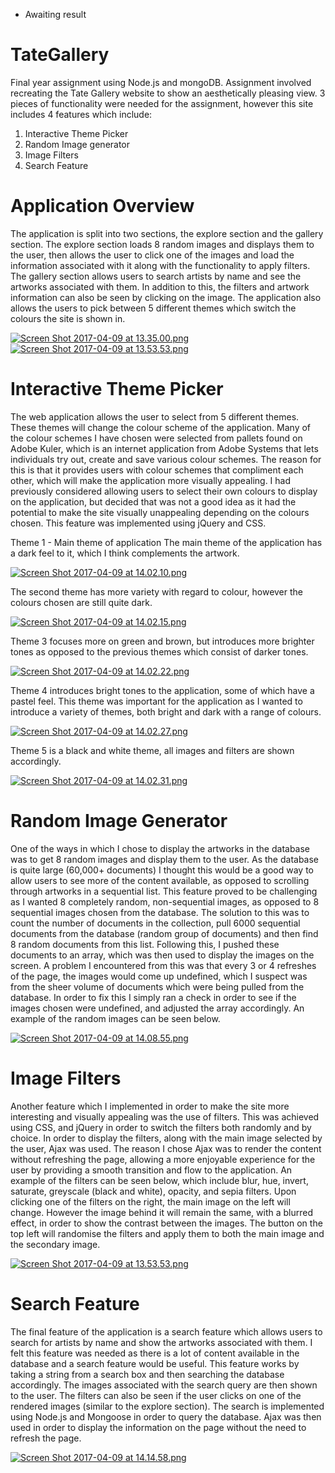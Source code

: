 - Awaiting result

# TateGallery
Final year assignment using Node.js and mongoDB. Assignment involved recreating the Tate Gallery website to show an aesthetically pleasing view. 3 pieces of functionality were needed for the assignment, however this site includes 4 features which include:

1. Interactive Theme Picker
2. Random Image generator 
3. Image Filters
4. Search Feature


# Application Overview
The application is split into two sections, the explore section and the gallery section. The explore section loads 8 random images and displays them to the user, then allows the user to click one of the images and load the information associated with it along with the functionality to apply filters. The gallery section allows users to search artists by name and see the artworks associated with them. In addition to this, the filters and artwork information can also be seen by clicking on the image. The application also allows the users to pick between 5 different themes which switch the colours the site is shown in.

[![Screen Shot 2017-04-09 at 13.35.00.png](https://s13.postimg.org/5gfnps2o7/Screen_Shot_2017-04-09_at_13.35.00.png)](https://postimg.org/image/nw04n6gsj/)
[![Screen Shot 2017-04-09 at 13.53.53.png](https://s17.postimg.org/j9hsm6din/Screen_Shot_2017-04-09_at_13.53.53.png)](https://postimg.org/image/su1f922uj/)


# Interactive Theme Picker
The web application allows the user to select from 5 different themes. These themes will change the colour scheme of the application. Many of the colour schemes I have chosen were selected from pallets found on Adobe Kuler, which is an internet application from Adobe Systems that lets individuals try out, create and save various colour schemes. The reason for this is that it provides users with colour schemes that compliment each other, which will make the application more visually appealing. I had previously considered allowing users to select their own colours to display on the application, but decided that was not a good idea as it had the potential to make the site visually unappealing depending on the colours chosen. This feature was implemented using jQuery and CSS.

Theme 1 - Main theme of application
The main theme of the application has a dark feel to it, which I think complements the artwork.

[![Screen Shot 2017-04-09 at 14.02.10.png](https://s24.postimg.org/jw69q7gfp/Screen_Shot_2017-04-09_at_14.02.10.png)](https://postimg.org/image/qmmqzn3ld/)


The second theme has more variety with regard to colour, however the colours chosen are still quite dark.

[![Screen Shot 2017-04-09 at 14.02.15.png](https://s27.postimg.org/c9cmw2mdv/Screen_Shot_2017-04-09_at_14.02.15.png)](https://postimg.org/image/rutyg0ybz/)

Theme 3 focuses more on green and brown, but introduces more brighter tones as opposed to the previous themes which consist of darker tones.

[![Screen Shot 2017-04-09 at 14.02.22.png](https://s4.postimg.org/t102zay59/Screen_Shot_2017-04-09_at_14.02.22.png)](https://postimg.org/image/gz4p55owp/)

Theme 4 introduces bright tones to the application, some of which have a pastel feel. This theme was important for the application as I wanted to introduce a variety of themes, both bright and dark with a range of colours.

[![Screen Shot 2017-04-09 at 14.02.27.png](https://s16.postimg.org/f6hldh4rp/Screen_Shot_2017-04-09_at_14.02.27.png)](https://postimg.org/image/tcxc8pfmp/)

Theme 5 is a black and white theme, all images and filters are shown accordingly.

[![Screen Shot 2017-04-09 at 14.02.31.png](https://s18.postimg.org/qvmo8bujt/Screen_Shot_2017-04-09_at_14.02.31.png)](https://postimg.org/image/yodc0b0it/)


# Random Image Generator
One of the ways in which I chose to display the artworks in the database was to get 8 random images and display them to the user. As the database is quite large (60,000+ documents) I thought this would be a good way to allow users to see more of the content available, as opposed to scrolling through artworks in a sequential list. This feature proved to be challenging as I wanted 8 completely random, non-sequential images, as opposed to 8 sequential images chosen from the database. The solution to this was to count the number of documents in the collection, pull 6000 sequential documents from the database (random group of documents) and then find 8 random documents from this list. Following this, I pushed these documents to an array, which was then used to display the images on the screen. A problem I encountered from this was that every 3 or 4 refreshes of the page, the images would come up undefined, which I suspect was from the sheer volume of documents which were being pulled from the database. In order to fix this I simply ran a check in order to see if the images chosen were undefined, and adjusted the array accordingly. An example of the random images can be seen below.

[![Screen Shot 2017-04-09 at 14.08.55.png](https://s1.postimg.org/54cc0jlen/Screen_Shot_2017-04-09_at_14.08.55.png)](https://postimg.org/image/54cc0jlej/)

# Image Filters
Another feature which I implemented in order to make the site more interesting and visually appealing was the use of filters. This was achieved using CSS, and jQuery in order to switch the filters both randomly and by choice. In order to display the filters, along with the main image selected by the user, Ajax was used. The reason I chose Ajax was to render the content without refreshing the page, allowing a more enjoyable experience for the user by providing a smooth transition and flow to the application. An example of the filters can be seen below, which include blur, hue, invert, saturate, greyscale (black and white), opacity, and sepia filters. Upon clicking one of the filters on the right, the main image on the left will change. However the image behind it will remain the same, with a blurred effect, in order to show the contrast between the images. The button on the top left will randomise the filters and apply them to both the main image and the secondary image.

[![Screen Shot 2017-04-09 at 13.53.53.png](https://s17.postimg.org/j9hsm6din/Screen_Shot_2017-04-09_at_13.53.53.png)](https://postimg.org/image/su1f922uj/)

# Search Feature
The final feature of the application is a search feature which allows users to search for artists by name and show the artworks associated with them. I felt this feature was needed as there is a lot of content available in the database and a search feature would be useful. This feature works by taking a string from a search box and then searching the database accordingly. The images associated with the search query are then shown to the user. The filters can also be seen if the user clicks on one of the rendered images (similar to the explore section). The search is implemented using Node.js and Mongoose in order to query the database. Ajax was then used in order to display the information on the page without the need to refresh the page.

[![Screen Shot 2017-04-09 at 14.14.58.png](https://s3.postimg.org/aay7gbj4j/Screen_Shot_2017-04-09_at_14.14.58.png)](https://postimg.org/image/cfikhekr3/)
